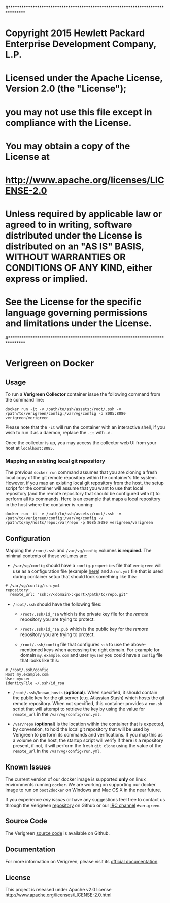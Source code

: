 #*******************************************************************************
# Copyright 2015 Hewlett Packard Enterprise Development Company, L.P.
#
# Licensed under the Apache License, Version 2.0 (the "License");
# you may not use this file except in compliance with the License.
# You may obtain a copy of the License at
#
#        http://www.apache.org/licenses/LICENSE-2.0
#
# Unless required by applicable law or agreed to in writing, software distributed under the License is distributed on an "AS IS" BASIS, WITHOUT WARRANTIES OR CONDITIONS OF ANY KIND, either express or implied.
# See the License for the specific language governing permissions and limitations under the License.
#*******************************************************************************

Verigreen on Docker
===================

## Usage

To run a **Verigreen Collector** container issue the following command from the command line:

```
docker run -it -v /path/to/ssh/assets:/root/.ssh -v /path/to/verigreen/config:/var/vg/config -p 8085:8080 verigreen/verigreen
```

Please note that the `-it` will run the container with an interactive shell, if you wish to run it as a daemon, replace the `-it` with `-d`.

Once the collector is up, you may access the collector web UI from your host at `localhost:8085`.

### Mapping an existing local git repository

The previous `docker run` command assumes that you are cloning a fresh local copy of the git remote repository within the container's file system. However, if you map an existing local git repository from the host, the setup script for the container will assume that you want to use that local repository (and the remote repository that should be configured with it) to perform all its commands. Here is an example that maps a local repository in the host where the container is running:

```
docker run -it -v /path/to/ssh/assets:/root/.ssh -v /path/to/verigreen/config:/var/vg/config -v /path/to/my/hosts/repo:/var/repo -p 8085:8080 verigreen/verigreen
```

##  Configuration
Mapping the `/root/.ssh` and `/var/vg/config` volumes **is required**. The minimal contents of those volumes are:

- `/var/vg/config` should have a `config.properties` file that `verigreen` will use as a configuration file (example [here](https://github.com/Verigreen/verigreen/blob/master/verigreen-collector-webapp/resources/config.properties)) and a `run.yml` file that is used during container setup that should look something like this:

```
# /var/vg/config/run.yml
repository:
  remote_url: "ssh://<domain>:<port>/path/to/repo.git"
```

- `/root/.ssh` should have the following files:

  - `/root/.ssh/id_rsa` which is the private key file for the *remote* repository you are trying to protect.

  - `/root/.ssh/id_rsa.pub` which is the public key for the *remote* repository you are trying to protect. 

  - `/root/.ssh/config` file that configures `ssh` to use the above-mentioned keys when accessing the right domain. For example for domain `my.example.com` and user `myuser` you could have a `config` file that looks like this:

```
# /root/.ssh/config
Host my.example.com
User myuser
IdentityFile ~/.ssh/id_rsa
```

  - `/root/.ssh/known_hosts` (**optional**). When specified, it should contain the public key for the git server (e.g. Atlassian Stash) which hosts the git remote repository. When not specified, this container provides a `run.sh` script that will attempt to retrieve the key by using the value for `remote_url` in the `/var/vg/config/run.yml`. 

- `/var/repo` (**optional**) is the location within the container that is expected, by convention, to hold the local git repository that will be used by Verigreen to perform its commands and verifications. If you map this as a volume on the host, the startup script will verify if there is a repository present, if not, it will perform the fresh `git clone` using the value of the `remote_url` in the `/var/vg/config/run.yml`.
 
## Known Issues

The current version of our docker image is supported **only** on linux environments running `docker`. We are working on supporting our docker image to run on `boot2docker` on Windows and Mac OS X in the near future.

If you experience *any issues* or have any suggestions feel free to contact us through the Verigreen [repository](https://github.com/verigreen/verigreen) on Github or our [IRC channel](https://webchat.freenode.net/)  `#verigreen`.

## Source Code

The Verigreen [source code](https://github.com/Verigreen/verigreen) is available on Github.

## Documentation

For more information on Verigreen, please visit its [official documentation](https://github.com/Verigreen/verigreen/wiki).

## License
This project is released under Apache v2.0 license
http://www.apache.org/licenses/LICENSE-2.0.html